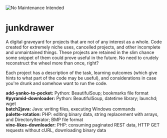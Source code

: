 ![No Maintenance Intended](https://img.shields.io/badge/no%20maintenance%20intended-X-red.svg?style=for-the-badge)
# junkdrawer
A digital graveyard for projects that are not of any interest as a whole. Code created for extremely niche uses, cancelled projects, and other incomplete and unmaintained things. These projects are retained in the slim chance some snippet of them could prove useful in the future. No need to crudely reconstruct the wheel more than once, right?

Each project has a description of the task, learning outcomes (which give hints to what part of the code may be useful), and considerations in case you're drunk and somehow want to run the code.

**add-yanko-to-pocket:** Python: BeautifulSoup; bookmarks file format  
**#pyramid-downloader:** Python: BeautifulSoup, datetime library; launchd; wget  
**batch2java:** Java: writing files, executing Windows commands  
**palette-rotation:** PHP: editing binary data, string replacement with arrays, and DirectoryIterator; BMP file format  
**vine-likes-downloader:** PHP: consuming paginated REST data, HTTP GET requests without cURL, downloading binary data  
